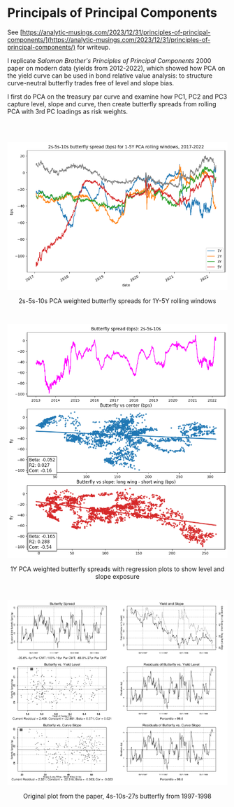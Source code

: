 # Principals of Principal Components

See [https://analytic-musings.com/2023/12/31/principles-of-principal-components/](https://analytic-musings.com/2023/12/31/principles-of-principal-components/) for writeup.

I replicate  _Salomon Brother's Principles of Principal Components_ 2000 paper on modern data (yields from 2012-2022), which showed how PCA on the yield curve can be used in bond relative value analysis: to structure curve-neutral butterfly trades free of level and slope bias. 

I first do PCA on the treasury par curve and examine how PC1, PC2 and PC3 capture level, slope and curve, then create butterfly spreads from rolling PCA with 3rd PC loadings as risk weights.

<br>
<br>
<p align='center'>
<img src="pics/10_butterfly.png">
<p align='center'>2s-5s-10s PCA weighted butterfly spreads for 1Y-5Y rolling windows</p align='center'>
</p align='center'>
<br>
<p align='center'>
<img src="pics/8_1yr_spread.png">
<p align='center'>1Y PCA weighted butterfly spreads with regression plots to show level and slope exposure</p align='center'>
</p align='center'>
<br>
<p align='center'>
<img src="pics/6_ssb_ovr.png">
<p align='center'>Original plot from the paper, 4s-10s-27s butterfly from 1997-1998</p align='center'>
</p align='center'>